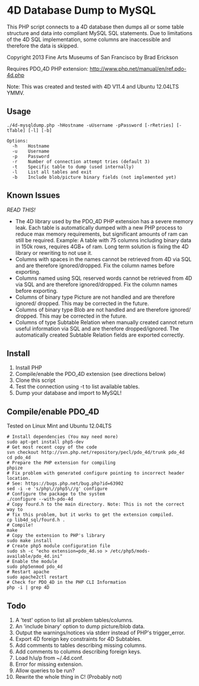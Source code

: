 4D Database Dump to MySQL
=========================
This PHP script connects to a 4D database then dumps all or some table
structure and data into compliant MySQL SQL statements. Due to limitations
of the 4D SQL implementation, some columns are inaccessible and therefore
the data is skipped.

Copyright 2013 Fine Arts Museums of San Francisco
by Brad Erickson <eosrei at gmail.com>

Requires PDO_4D PHP extension: http://www.php.net/manual/en/ref.pdo-4d.php

Note: This was created and tested with 4D V11.4 and Ubuntu 12.04LTS YMMV.

Usage
-----

    ./4d-mysqldump.php -hHostname -uUsername -pPassword [-rRetries] [-tTable] [-l] [-b]

    Options:
      -h    Hostname
      -u    Username
      -p    Password
      -r    Number of connection attempt tries (default 3)
      -t    Specific table to dump (used internally)
      -l    List all tables and exit
      -b    Include blob/picture binary fields (not implemented yet)

Known Issues
------------
*READ THIS!*

* The 4D library used by the PDO_4D PHP extension has a severe memory leak.
  Each table is automatically dumped with a new PHP process to reduce max
  memory requirements, but significant amounts of ram can still be required.
  Example: A table with 75 columns including binary data in 150k rows, requires
  4GB+ of ram. Long term solution is fixing the 4D library or rewriting to not
  use it.
* Columns with spaces in the names cannot be retrieved from 4D via SQL and are
  therefore ignored/dropped. Fix the column names before exporting.
* Columns named using SQL reserved words cannot be retrieved from 4D via SQL
  and are therefore ignored/dropped. Fix the column names before exporting.
* Columns of binary type Picture are not handled and are therefore ignored/
  dropped. This may be corrected in the future.
* Columns of binary type Blob are not handled and are therefore ignored/
  dropped. This may be corrected in the future.
* Columns of type Subtable Relation when manually created cannot return useful
  information via SQL and are therefore dropped/ignored. The automatically
  created Subtable Relation fields are exported correctly.

Install
-------
1. Install PHP
2. Compile/enable the PDO_4D extension (see directions below)
3. Clone this script
4. Test the connection using -t to list available tables.
5. Dump your database and import to MySQL!

Compile/enable PDO_4D
-----------------------------------------
Tested on Linux Mint and Ubuntu 12.04LTS

    # Install dependencies (You may need more)
    sudo apt-get install php5-dev
    # Get most recent copy of the code
    svn checkout http://svn.php.net/repository/pecl/pdo_4d/trunk pdo_4d
    cd pdo_4d
    # Prepare the PHP extension for compiling
    phpize
    # Fix problem with generated configure pointing to incorrect header location.
    # See: https://bugs.php.net/bug.php?id=63902
    sed -i -e 's/php\//php5\//g' configure
    # Configure the package to the system
    ./configure --with-pdo-4d
    # Copy fourd.h to the main directory. Note: This is not the correct way to
    # fix this problem, but it works to get the extension compiled.
    cp lib4d_sql/fourd.h .
    # Compile!
    make
    # Copy the extension to PHP's library
    sudo make install
    # Create php5 module configuration file
    sudo sh -c "echo extension=pdo_4d.so > /etc/php5/mods-available/pdo_4d.ini"
    # Enable the module
    sudo php5enmod pdo_4d
    # Restart apache
    sudo apache2ctl restart
    # Check for PDO_4D in the PHP CLI Information
    php -i | grep 4D

Todo
----
1. A 'test' option to list all problem tables/columns.
2. An 'include binary' option to dump picture/blob data.
3. Output the warnings/notices via stderr instead of PHP's trigger_error.
4. Export 4D foreign key constraints for 4D Subtables.
5. Add comments to tables describing missing columns.
6. Add comments to columns describing foreign keys.
7. Load h/u/p from ~/.4d.conf.
8. Error for missing extension.
9. Allow queries to be run?
9. Rewrite the whole thing in C! (Probably not)